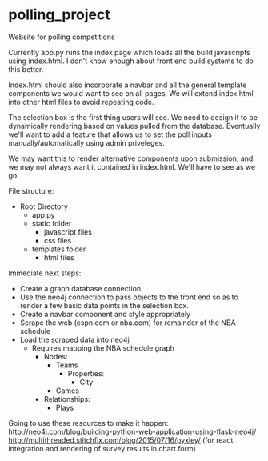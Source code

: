 # polling_project
Website for polling competitions 

Currently app.py runs the index page which loads all the build javascripts using index.html. I don't know enough about front end build systems to do this better. 

Index.html should also incorporate a navbar and all the general template components we would want to see on all pages. We will extend index.html into other html files to avoid repeating code.



The selection box is the first thing users will see. We need to design it to be dynamically rendering based on values pulled from the database. Eventually we'll want to add a feature that allows us to set the poll inputs manually/automatically using admin priveleges. 

We may want this to render alternative components upon submission, and we may not always want it contained in index.html. We'll have to see as we go. 

File structure:
  - Root Directory
    - app.py
    - static folder
      - javascript files
      - css files
    - templates folder
      - html files


Immediate next steps:
  - Create a graph database connection 
  - Use the neo4j connection to pass objects to the front end so as to render a few basic data points in the selection box.
  - Create a navbar component and style appropriately
  - Scrape the web (espn.com or nba.com) for remainder of the NBA schedule
  - Load the scraped data into neo4j
    - Requires mapping the NBA schedule graph
      - Nodes: 
        - Teams
          - Properties:
            - City
        - Games
      - Relationships:
        - Plays


Going to use these resources to make it happen:
  http://neo4j.com/blog/building-python-web-application-using-flask-neo4j/
  http://multithreaded.stitchfix.com/blog/2015/07/16/pyxley/ (for react integration and rendering of survey results in chart form)